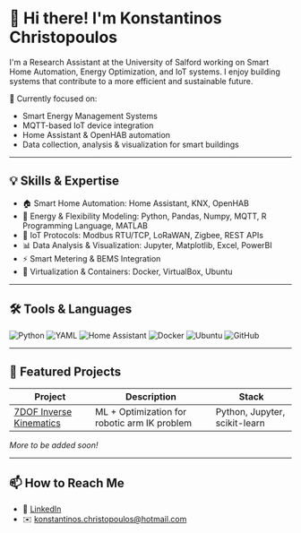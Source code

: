 # 👋 Hi there! I'm Konstantinos Christopoulos

I'm a Research Assistant at the University of Salford working on Smart Home Automation, Energy Optimization, and IoT systems. I enjoy building systems that contribute to a more efficient and sustainable future.

🔭 Currently focused on:
- Smart Energy Management Systems
- MQTT-based IoT device integration
- Home Assistant & OpenHAB automation
- Data collection, analysis & visualization for smart buildings

---

## 💡 Skills & Expertise

- 🏠 Smart Home Automation: Home Assistant, KNX, OpenHAB
- 🧠 Energy & Flexibility Modeling: Python, Pandas, Numpy, MQTT, R Programming Language, MATLAB
- 🔌 IoT Protocols: Modbus RTU/TCP, LoRaWAN, Zigbee, REST APIs
- 📊 Data Analysis & Visualization: Jupyter, Matplotlib, Excel, PowerBI
- ⚡ Smart Metering & BEMS Integration
- 🐳 Virtualization & Containers: Docker, VirtualBox, Ubuntu

---

## 🛠 Tools & Languages

![Python](https://img.shields.io/badge/Python-3670A0?style=for-the-badge&logo=python&logoColor=yellow)
![YAML](https://img.shields.io/badge/YAML-000000?style=for-the-badge&logo=yaml&logoColor=white)
![Home Assistant](https://img.shields.io/badge/Home%20Assistant-41BDF5?style=for-the-badge&logo=home-assistant&logoColor=white)
![Docker](https://img.shields.io/badge/Docker-2496ED?style=for-the-badge&logo=docker&logoColor=white)
![Ubuntu](https://img.shields.io/badge/Ubuntu-E95420?style=for-the-badge&logo=ubuntu&logoColor=white)
![GitHub](https://img.shields.io/badge/GitHub-181717?style=for-the-badge&logo=github&logoColor=white)

---

## 📂 Featured Projects

| Project | Description | Stack |
|--------|-------------|-------|
| [7DOF Inverse Kinematics](https://github.com/konstantinos_christopoulos/7DOF-Inverse-Kinematics) | ML + Optimization for robotic arm IK problem | Python, Jupyter, scikit-learn |


*More to be added soon!*

---

## 📫 How to Reach Me

- 💼 [LinkedIn](https://www.linkedin.com/public-profile/settings?lipi=urn%3Ali%3Apage%3Ad_flagship3_profile_self_edit_contact-info%3B2lIZBfOdTnyqUanur%2BSEow%3D%3D)
- ✉️ konstantinos.christopoulos@hotmail.com
